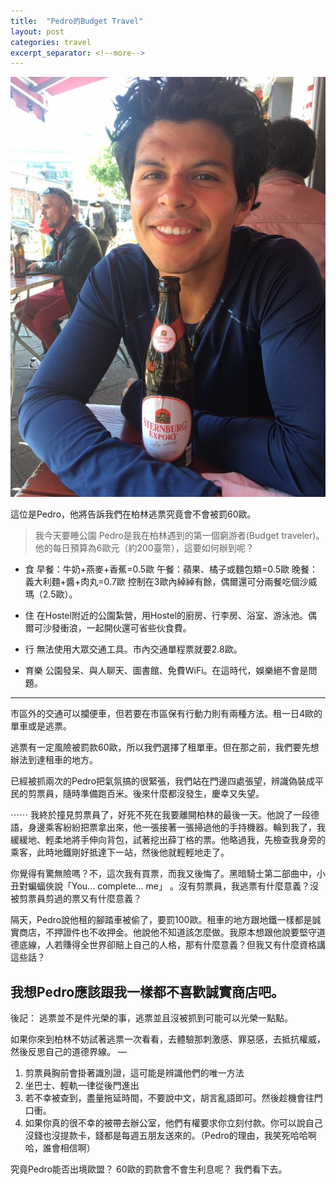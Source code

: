 ```yaml
---
title:  "Pedro的Budget Travel"
layout: post
categories: travel
excerpt_separator: <!--more-->
---
```

![](/assets/images/pedro.jpg)

這位是Pedro，他將告訴我們在柏林逃票究竟會不會被罰60歐。<!--more-->

> 我今天要睡公園 
Pedro是我在柏林遇到的第一個窮游者(Budget traveler)。他的每日預算為6歐元（約200臺幣），這要如何辦到呢？

* 食
早餐：牛奶+燕麥+香蕉=0.5歐
午餐：蘋果、橘子或麵包類=0.5歐
晚餐：義大利麵+醬+肉丸=0.7歐
控制在3歐內綽綽有餘，偶爾還可分兩餐吃個沙威瑪（2.5歐）。

* 住
在Hostel附近的公園紮營，用Hostel的廚房、行李房、浴室、游泳池。偶爾可沙發衝浪，一起開伙還可省些伙食費。

* 行
無法使用大眾交通工具。市內交通單程票就要2.8歐。

* 育樂
公園發呆、與人聊天、圖書館、免費WiFi。在這時代，娛樂絕不會是問題。
---
市區外的交通可以攔便車，但若要在市區保有行動力則有兩種方法。租一日4歐的單車或是逃票。

逃票有一定風險被罰款60歐，所以我們選擇了租單車。但在那之前，我們要先想辦法到達租車的地方。

已經被抓兩次的Pedro把氣氛搞的很緊張，我們站在門邊四處張望，辨識偽裝成平民的剪票員，隨時準備跑百米。後來什麼都沒發生，慶幸又失望。

⋯⋯
我終於撞見剪票員了，好死不死在我要離開柏林的最後一天。他說了一段德語，身邊乘客紛紛把票拿出來，他一張接著一張掃過他的手持機器。輪到我了，我緩緩地、輕柔地將手伸向背包，試著挖出薛丁格的票。他略過我，先檢查我身旁的乘客，此時地鐵剛好抵達下一站，然後他就輕輕地走了。

你覺得有驚無險嗎？不，這次我有買票，而我又後悔了。黑暗騎士第二部曲中，小丑對蝙蝠俠說「You... complete... me」 。沒有剪票員，我逃票有什麼意義？沒被剪票員剪過的票又有什麼意義？

隔天，Pedro說他租的腳踏車被偷了，要罰100歐。租車的地方跟地鐵一樣都是誠實商店，不押證件也不收押金。他說他不知道該怎麼做。我原本想跟他說要堅守道德底線，人若賺得全世界卻賠上自己的人格，那有什麼意義？但我又有什麼資格講這些話？

我想Pedro應該跟我一樣都不喜歡誠實商店吧。
---
後記：
逃票並不是件光榮的事，逃票並且沒被抓到可能可以光榮一點點。

如果你來到柏林不妨試著逃票一次看看，去體驗那刺激感、罪惡感，去抵抗權威，然後反思自己的道德界線。
—
1. 剪票員胸前會掛著識別證，這可能是辨識他們的唯一方法
2. 坐巴士、輕軌一律從後門進出
3. 若不幸被查到，盡量拖延時間，不要說中文，胡言亂語即可。然後趁機會往門口衝。
4. 如果你真的很不幸的被帶去辦公室，他們有權要求你立刻付款。你可以說自己沒錢也沒提款卡，錢都是每週五朋友送來的。（Pedro的理由，我笑死哈哈啊哈，誰會相信啊）

究竟Pedro能否出境歐盟？
60歐的罰款會不會生利息呢？
我們看下去。
